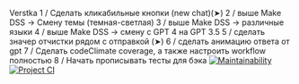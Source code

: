 Verstka
1 / Сделать кликабильные кнопки (new chat)(➤)
2 / выше Make DSS -> Смену темы (темная-светлая)
3 / выше Make DSS -> различные языки
4 / выше Make DSS -> смену с GPT 4 на GPT 3.5
5 / сделать значер отчистки рядом с отправкой (➤)
6 / сделать анимацию ответа от gpt
7 / Сделать codeClimate coverage, а также настроить workflow полностью
8 / Начать прописывать тесты для бэка
[![Maintainability](https://api.codeclimate.com/v1/badges/1014970eb5049e45321e/maintainability)](https://codeclimate.com/github/AndreyPiganov/Dream_Squad_Six_/maintainability)
[![Project CI](https://github.com/21Ner04/Dream_Squad_Six_/actions/workflows/project.yml/badge.svg?branch=featureBugFix)](https://github.com/21Ner04/Dream_Squad_Six_/actions/workflows/project.yml)
